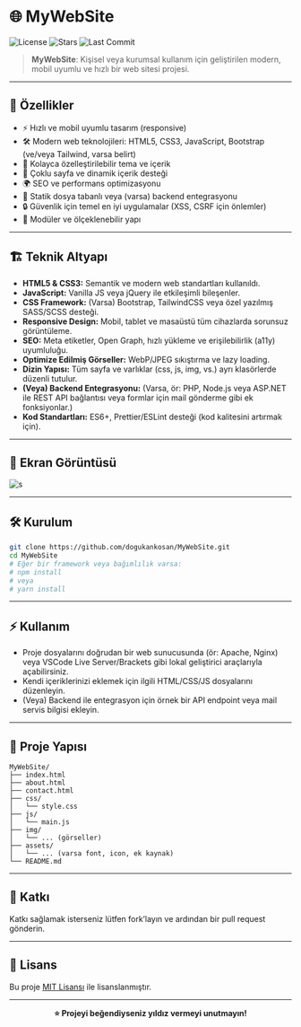# 🌐 MyWebSite

![License](https://img.shields.io/github/license/dogukankosan/MyWebSite)
![Stars](https://img.shields.io/github/stars/dogukankosan/MyWebSite)
![Last Commit](https://img.shields.io/github/last-commit/dogukankosan/MyWebSite)

> **MyWebSite**: Kişisel veya kurumsal kullanım için geliştirilen modern, mobil uyumlu ve hızlı bir web sitesi projesi.

---

## 🚀 Özellikler

- ⚡ Hızlı ve mobil uyumlu tasarım (responsive)
- 🛠️ Modern web teknolojileri: HTML5, CSS3, JavaScript, Bootstrap (ve/veya Tailwind, varsa belirt)
- 🎨 Kolayca özelleştirilebilir tema ve içerik
- 📄 Çoklu sayfa ve dinamik içerik desteği
- 🌍 SEO ve performans optimizasyonu
- 💾 Statik dosya tabanlı veya (varsa) backend entegrasyonu
- 🔒 Güvenlik için temel en iyi uygulamalar (XSS, CSRF için önlemler)
- 🧩 Modüler ve ölçeklenebilir yapı

---

## 🏗️ Teknik Altyapı

- **HTML5 & CSS3:** Semantik ve modern web standartları kullanıldı.
- **JavaScript:** Vanilla JS veya jQuery ile etkileşimli bileşenler.
- **CSS Framework:** (Varsa) Bootstrap, TailwindCSS veya özel yazılmış SASS/SCSS desteği.
- **Responsive Design:** Mobil, tablet ve masaüstü tüm cihazlarda sorunsuz görüntüleme.
- **SEO:** Meta etiketler, Open Graph, hızlı yükleme ve erişilebilirlik (a11y) uyumluluğu.
- **Optimize Edilmiş Görseller:** WebP/JPEG sıkıştırma ve lazy loading.
- **Dizin Yapısı:** Tüm sayfa ve varlıklar (css, js, img, vs.) ayrı klasörlerde düzenli tutulur.
- **(Veya) Backend Entegrasyonu:** (Varsa, ör: PHP, Node.js veya ASP.NET ile REST API bağlantısı veya formlar için mail gönderme gibi ek fonksiyonlar.)
- **Kod Standartları:** ES6+, Prettier/ESLint desteği (kod kalitesini artırmak için).

---

## 📸 Ekran Görüntüsü

![s](https://github.com/user-attachments/assets/aef9c94b-5b2a-419e-93bd-e7800d08ee1c)

---

## 🛠️ Kurulum

```bash
git clone https://github.com/dogukankosan/MyWebSite.git
cd MyWebSite
# Eğer bir framework veya bağımlılık varsa:
# npm install
# veya
# yarn install
```

---

## ⚡ Kullanım

- Proje dosyalarını doğrudan bir web sunucusunda (ör: Apache, Nginx) veya VSCode Live Server/Brackets gibi lokal geliştirici araçlarıyla açabilirsiniz.
- Kendi içeriklerinizi eklemek için ilgili HTML/CSS/JS dosyalarını düzenleyin.
- (Veya) Backend ile entegrasyon için örnek bir API endpoint veya mail servis bilgisi ekleyin.

---

## 📁 Proje Yapısı

```
MyWebSite/
├── index.html
├── about.html
├── contact.html
├── css/
│   └── style.css
├── js/
│   └── main.js
├── img/
│   └── ... (görseller)
├── assets/
│   └── ... (varsa font, icon, ek kaynak)
└── README.md
```

---

## 🤝 Katkı

Katkı sağlamak isterseniz lütfen fork’layın ve ardından bir pull request gönderin.

---

## 📄 Lisans

Bu proje [MIT Lisansı](LICENSE) ile lisanslanmıştır.

---

<p align="center">
  <b>⭐ Projeyi beğendiyseniz yıldız vermeyi unutmayın!</b>
</p>
